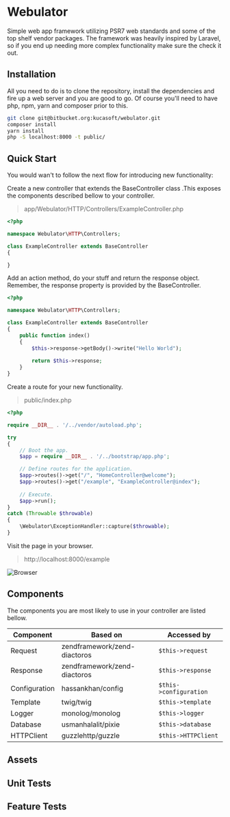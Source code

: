 # Webulator

Simple web app framework utilizing PSR7 web standards and some of the top shelf vendor packages. The framework was heavily inspired by Laravel, so if you end up needing more complex functionality make sure the check it out.

## Installation

All you need to do is to clone the repository, install the dependencies and fire up a web server and you are good to go. Of course you'll need to have php, npm, yarn and composer prior to this.

```bash
git clone git@bitbucket.org:kucasoft/webulator.git
composer install
yarn install
php -S localhost:8000 -t public/
```  

## Quick Start

You would wan't to follow the next flow for introducing new functionality:

Create a new controller that extends the BaseController class .This exposes the components described bellow to your controller.

> app/Webulator/HTTP/Controllers/ExampleController.php

```php
<?php

namespace Webulator\HTTP\Controllers;

class ExampleController extends BaseController
{

}
```

Add an action method, do your stuff and return the response object. Remember, the response property is provided by the BaseController.

```php
<?php

namespace Webulator\HTTP\Controllers;

class ExampleController extends BaseController
{
    public function index()
    {
        $this->response->getBody()->write("Hello World");
        
        return $this->response;
    }
}
``` 

Create a route for your new functionality.

> public/index.php

```php
<?php

require __DIR__ . '/../vendor/autoload.php';

try
{
    // Boot the app.
    $app = require __DIR__ . '/../bootstrap/app.php';

    // Define routes for the application.
    $app->routes()->get("/", "HomeController@welcome");
    $app->routes()->get("/example", "ExampleController@index");
    
    // Execute.
    $app->run();
}
catch (Throwable $throwable)
{
    \Webulator\ExceptionHandler::capture($throwable);
}
```

Visit the page in your browser.

> http://localhost:8000/example

![Browser](http://i64.tinypic.com/99i838.png)

## Components

The components you are most likely to use in your controller are listed bellow.

| Component     | Based on                     | Accessed by            |
|---------------|------------------------------|------------------------|
| Request       | zendframework/zend-diactoros | `$this->request`       |
| Response      | zendframework/zend-diactoros | `$this->response`      |
| Configuration | hassankhan/config            | `$this->configuration` |
| Template      | twig/twig                    | `$this->template`      |
| Logger        | monolog/monolog              | `$this->logger`        |
| Database      | usmanhalalit/pixie           | `$this->database`      |
| HTTPClient    | guzzlehttp/guzzle            | `$this->HTTPClient`    |

## Assets
## Unit Tests
## Feature Tests